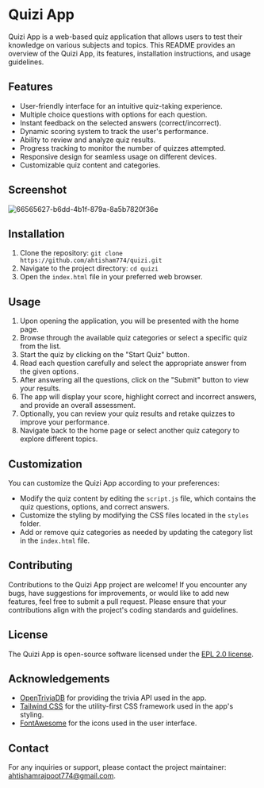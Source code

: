 
Quizi App
=========

Quizi App is a web-based quiz application that allows users to test their knowledge on various subjects and topics. This README provides an overview of the Quizi App, its features, installation instructions, and usage guidelines.

Features
--------

-   User-friendly interface for an intuitive quiz-taking experience.
-   Multiple choice questions with options for each question.
-   Instant feedback on the selected answers (correct/incorrect).
-   Dynamic scoring system to track the user's performance.
-   Ability to review and analyze quiz results.
-   Progress tracking to monitor the number of quizzes attempted.
-   Responsive design for seamless usage on different devices.
-   Customizable quiz content and categories.


Screenshot
--------
![66565627-b6dd-4b1f-879a-8a5b7820f36e](https://github.com/ahtisham774/Quizi/assets/77314350/a4ebf5fd-920d-420a-9256-0ca6807dcb67)

Installation
------------

1.  Clone the repository: `git clone https://github.com/ahtisham774/quizi.git`
2.  Navigate to the project directory: `cd quizi`
3.  Open the `index.html` file in your preferred web browser.

Usage
-----

1.  Upon opening the application, you will be presented with the home page.
2.  Browse through the available quiz categories or select a specific quiz from the list.
3.  Start the quiz by clicking on the "Start Quiz" button.
4.  Read each question carefully and select the appropriate answer from the given options.
5.  After answering all the questions, click on the "Submit" button to view your results.
6.  The app will display your score, highlight correct and incorrect answers, and provide an overall assessment.
7.  Optionally, you can review your quiz results and retake quizzes to improve your performance.
8.  Navigate back to the home page or select another quiz category to explore different topics.

Customization
-------------

You can customize the Quizi App according to your preferences:

-   Modify the quiz content by editing the `script.js` file, which contains the quiz questions, options, and correct answers.
-   Customize the styling by modifying the CSS files located in the `styles` folder.
-   Add or remove quiz categories as needed by updating the category list in the `index.html` file.

Contributing
------------

Contributions to the Quizi App project are welcome! If you encounter any bugs, have suggestions for improvements, or would like to add new features, feel free to submit a pull request. Please ensure that your contributions align with the project's coding standards and guidelines.

License
-------

The Quizi App is open-source software licensed under the [EPL 2.0  license](https://opensource.org/license/epl-2-0/).

Acknowledgements
----------------

-   [OpenTriviaDB](https://opentdb.com/) for providing the trivia API used in the app.
-   [Tailwind CSS](https://tailwindcss.com/) for the utility-first CSS framework used in the app's styling.
-   [FontAwesome](https://fontawesome.com/) for the icons used in the user interface.

Contact
-------

For any inquiries or support, please contact the project maintainer: <ahtishamrajpoot774@gmail.com>.
